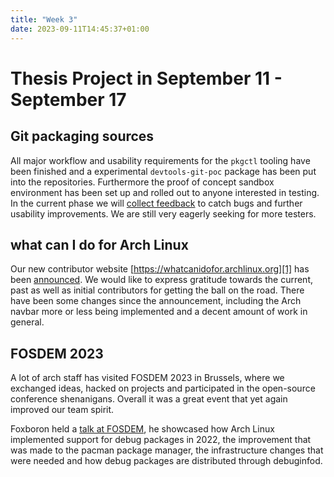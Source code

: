 ```yaml
---
title: "Week 3"
date: 2023-09-11T14:45:37+01:00
---
```


# Thesis Project in September 11 - September 17

## Git packaging sources

All major workflow and usability requirements for the `pkgctl` tooling have
been finished and a experimental `devtools-git-poc` package has been put into
the repositories. Furthermore the proof of concept sandbox environment has been
set up and rolled out to anyone interested in testing. In the current phase we
will [collect feedback][0] to catch bugs and further usability improvements. We
are still very eagerly seeking for more testers.

## what can I do for Arch Linux

Our new contributor website [https://whatcanidofor.archlinux.org][1] has been
[announced][2]. We would like to express gratitude towards the current, past as
well as initial contributors for getting the ball on the road. There have been
some changes since the announcement, including the Arch navbar more or less
being implemented and a decent amount of work in general.

## FOSDEM 2023

A lot of arch staff has visited FOSDEM 2023 in Brussels, where we exchanged
ideas, hacked on projects and participated in the open-source conference
shenanigans. Overall it was a great event that yet again improved our team
spirit.

Foxboron held a [talk at FOSDEM][3], he showcased how Arch Linux implemented
support for debug packages in 2022, the improvement that was made to the pacman
package manager, the infrastructure changes that were needed and how debug
packages are distributed through debuginfod.

[0]: https://lists.archlinux.org/archives/list/arch-dev-public@lists.archlinux.org/thread/GD55TGGZVAUNEULOVH5UGD6WE6GFWUJN/
[1]: https://whatcanidofor.archlinux.org/
[2]: https://lists.archlinux.org/archives/list/arch-dev-public@lists.archlinux.org/thread/UQ235IKFHYIFDDG3VHVNLUQBKZWXVACW/
[3]: https://fosdem.org/2023/schedule/event/debug_packages/
